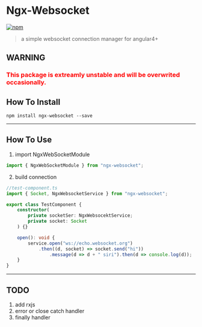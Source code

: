 # Ngx-Websocket




[![npm](https://img.shields.io/npm/dt/ngx-websocket.svg)](https://www.npmjs.com/package/ngx-websocket)




> a simple websocket connection manager for angular4+

## WARNING

<h3 style="color: red">This package is extreamly unstable and will be overwrited occasionally.</h3>

## How To Install
```shell
npm install ngx-websocket --save
```
***

## How To Use
1. import NgxWebSocketModule
```typescript
import { NgxWebSocketModule } from "ngx-websocket";
```

2. build connection
```typescript
//test-component.ts
import { Socket, NgxWebsocketService } from "ngx-websocket";

export class TestComponent {
    constructor(
        private socketSer: NgxWebsocektService;
        private socket: Socket
    ) {}

    open(): void {
        service.open("ws://echo.websocket.org")
            .then((d, socket) => socket.send("hi"))
                .message(d => d + " siri").then(d => console.log(d));
    }
}
```

***
## TODO
1. add rxjs
2. error or close catch handler
3. finally handler